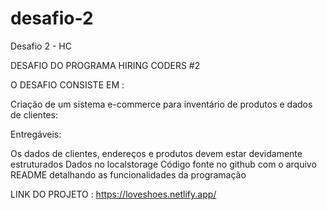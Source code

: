 # desafio-2
Desafio 2 - HC

DESAFIO DO PROGRAMA HIRING CODERS #2

O DESAFIO CONSISTE EM : 

Criação de um sistema e-commerce para inventário de produtos e dados de clientes:

Entregáveis:

Os dados de clientes, endereços e produtos devem estar devidamente estruturados
Dados no localstorage
Código fonte no github com o arquivo README detalhando as funcionalidades da programação

LINK DO PROJETO : https://loveshoes.netlify.app/
